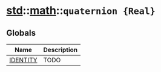 # [std](./../../std.md)::[math](./../math.md)::`quaternion {Real}`
## Globals
|Name|Description|
|----|-----------|
|[IDENTITY](#todo)|TODO|
